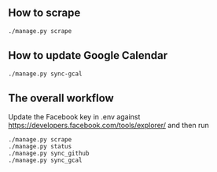 How to scrape
-------------


```sh
./manage.py scrape
```

How to update Google Calendar
-----------------------------

```sh
./manage.py sync-gcal
```


The overall workflow
--------------------

Update the Facebook key in .env against
https://developers.facebook.com/tools/explorer/ and then run


```
./manage.py scrape
./manage.py status
./manage.py sync_github
./manage.py sync_gcal
```
